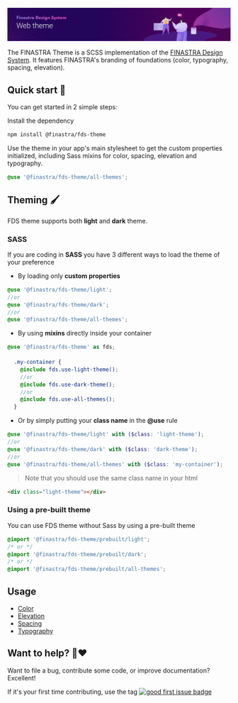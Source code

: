 ![](../../.github/assets/banner_web-theme.png)

The FINASTRA Theme is a SCSS implementation of the [FINASTRA Design System](https://design.fusionfabric.cloud). It features FINASTRA's branding of foundations (color, typography, spacing, elevation).

## Quick start 🤔

You can get started in 2 simple steps:

Install the dependency

```Bash
npm install @finastra/fds-theme
```

Use the theme in your app's main stylesheet to get the custom properties initialized, including Sass mixins for color, spacing, elevation and typography.

```SCSS
@use '@finastra/fds-theme/all-themes';
```

## Theming 🖌️

FDS theme supports both **light** and **dark** theme.

### SASS

If you are coding in **SASS** you have 3 different ways to load the theme of your preference

- By loading only **custom properties**

```SCSS
@use '@finastra/fds-theme/light';
//or
@use '@finastra/fds-theme/dark';
//or
@use '@finastra/fds-theme/all-themes';
```

- By using **mixins** directly inside your container

```SCSS
@use '@finastra/fds-theme' as fds;

  .my-container {
    @include fds.use-light-theme();
    //or
    @include fds.use-dark-theme();
    //or
    @include fds.use-all-themes();
  }
```

- Or by simply putting your **class name** in the **@use** rule

```SCSS
@use '@finastra/fds-theme/light' with ($class: 'light-theme');
//or
@use '@finastra/fds-theme/dark' with ($class: 'dark-theme');
//or
@use '@finastra/fds-theme/all-themes' with ($class: 'my-container');
```

> Note that you should use the same class name in your html

```HTML
<div class="light-theme"></div>
```

### Using a pre-built theme

You can use FDS theme without Sass by using a pre-built theme

```CSS
@import '@finastra/fds-theme/prebuilt/light';
/* or */
@import '@finastra/fds-theme/prebuilt/dark';
/* or */
@import '@finastra/fds-theme/prebuilt/all-themes';
```

## Usage

- [Color](https://finastra.github.io/finastra-design-system/?path=/docs/design-tokens-color--custom-properties)
- [Elevation](https://finastra.github.io/finastra-design-system/?path=/docs/design-tokens-elevation--helper-classes)
- [Spacing](https://finastra.github.io/finastra-design-system/?path=/docs/design-tokens-spacing--custom-properties)
- [Typography](https://finastra.github.io/finastra-design-system/?path=/docs/design-tokens-typography--custom-properties)

## Want to help? 🤗❤️

Want to file a bug, contribute some code, or improve documentation?
Excellent!

If it's your first time contributing, use the tag [![good first issue badge](https://img.shields.io/badge/-good%20first%20issue-blueviolet?style=flat-square)](https://github.com/finastra/finastra-design-system/issues?q=is%3Aissue+is%3Aopen+label%3A%22good+first+issue%22)
